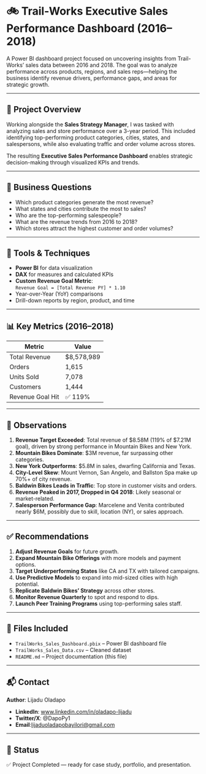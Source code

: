 # 🚲 Trail-Works Executive Sales Performance Dashboard (2016–2018)

A Power BI dashboard project focused on uncovering insights from Trail-Works’ sales data between 2016 and 2018. The goal was to analyze performance across products, regions, and sales reps—helping the business identify revenue drivers, performance gaps, and areas for strategic growth.

---

## 📌 Project Overview

Working alongside the **Sales Strategy Manager**, I was tasked with analyzing sales and store performance over a 3-year period. This included identifying top-performing product categories, cities, states, and salespersons, while also evaluating traffic and order volume across stores.

The resulting **Executive Sales Performance Dashboard** enables strategic decision-making through visualized KPIs and trends.

---

## 🎯 Business Questions

- Which product categories generate the most revenue?
- What states and cities contribute the most to sales?
- Who are the top-performing salespeople?
- What are the revenue trends from 2016 to 2018?
- Which stores attract the highest customer and order volumes?

---

## 🧰 Tools & Techniques

- **Power BI** for data visualization  
- **DAX** for measures and calculated KPIs  
- **Custom Revenue Goal Metric**:  
  `Revenue Goal = [Total Revenue PY] * 1.10`  
- Year-over-Year (YoY) comparisons  
- Drill-down reports by region, product, and time

---

## 📊 Key Metrics (2016–2018)

| Metric            | Value        |
|-------------------|--------------|
| Total Revenue     | $8,578,989   |
| Orders            | 1,615        |
| Units Sold        | 7,078        |
| Customers         | 1,444        |
| Revenue Goal Hit  | ✅ 119%      |

---

## 🧐 Observations

1. **Revenue Target Exceeded**: Total revenue of $8.58M (119% of $7.21M goal), driven by strong performance in Mountain Bikes and New York.
2. **Mountain Bikes Dominate**: $3M revenue, far surpassing other categories.
3. **New York Outperforms**: $5.8M in sales, dwarfing California and Texas.
4. **City-Level Skew**: Mount Vernon, San Angelo, and Ballston Spa make up 70%+ of city revenue.
5. **Baldwin Bikes Leads in Traffic**: Top store in customer visits and orders.
6. **Revenue Peaked in 2017, Dropped in Q4 2018**: Likely seasonal or market-related.
7. **Salesperson Performance Gap**: Marcelene and Venita contributed nearly $6M, possibly due to skill, location (NY), or sales approach.

---

## ✅ Recommendations

1. **Adjust Revenue Goals** for future growth.
2. **Expand Mountain Bike Offerings** with more models and payment options.
3. **Target Underperforming States** like CA and TX with tailored campaigns.
4. **Use Predictive Models** to expand into mid-sized cities with high potential.
5. **Replicate Baldwin Bikes’ Strategy** across other stores.
6. **Monitor Revenue Quarterly** to spot and respond to dips.
7. **Launch Peer Training Programs** using top-performing sales staff.

---

## 📁 Files Included

- `TrailWorks_Sales_Dashboard.pbix` – Power BI dashboard file  
- `TrailWorks_Sales_Data.csv` – Cleaned dataset  
- `README.md` – Project documentation (this file)

---

## 📬 Contact

**Author**: Lijadu Oladapo  
- **LinkedIn**: www.linkedin.com/in/oladapo-lijadu 
- **Twitter/X**: @DapoPy1  
- **Email**:lijaduoladapobayilori@gmail.com

---

## 📌 Status

✅ Project Completed — ready for case study, portfolio, and presentation.

